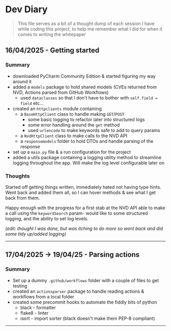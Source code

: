 # Dev Diary
> This file serves as a bit of a thought dump of each session I have while coding this project, to help me remember
> what I did for when it comes to writing the whitepaper


## 16/04/2025 - Getting started

### Summary
- downloaded PyCharm Community Edition & started figuring my way around it
- added a `models` package to hold shared models (CVEs returned from NVD, Actions parsed from GitHub Workflows)
  - used `dataclasses` so that I don't have to bother with `self.field = field` etc...
- created an `httpclients` module containing
  - a `BaseHttpClient` class to handle making `GET`/`POST`
    - some basic logging to refactor later into structured logs
    - some error handling around the `get` method
    - used `urlencode` to make keywords safe to add to query params
  - a `NvdHttpClient` class to make calls to the NVD API
  - a `responsemodels` folder to hold DTOs and handle parsing of the response
- set up a `main.py` file & a run configuration for the project
- added a utils package containing a logging utility method to streamline logging throughout the app. Will make the log level configurable later on

### Thoughts
Started off getting things written, immediately hated not having type hints. Went back and added them all,
so I can hover methods & see what I get back from them.

Happy enough with the progress for a first stab at the NVD API able to make a call using the `keywordSearch` param- would like to some structured logging, and the ability
to set log levels.

_(edit: thought I was done, but was itching to do more so went back and did some tidy up/added logging)_

---

## 17/04/2025 -> 19/04/25 - Parsing actions

### Summary
- Set up a dummy `.github/workflows` folder with a couple of files to get testing
- created an `actionsparser` package to handle reading actions & workflows from a local folder
- created some precommit hooks to automate the fiddly bits of python
  - black - formatter
  - flake8 - linter
  - isort - import sorter (black doesn't make them PEP-8 compliant)

---
